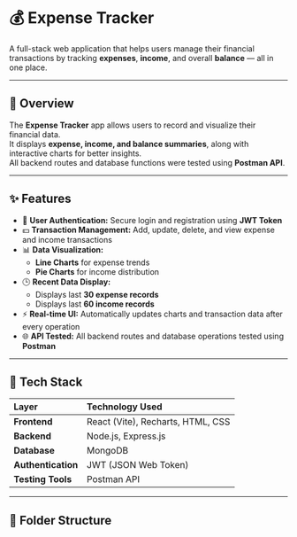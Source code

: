 # 💰 Expense Tracker

A full-stack web application that helps users manage their financial transactions by tracking **expenses**, **income**, and overall **balance** — all in one place.

---

## 🚀 Overview

The **Expense Tracker** app allows users to record and visualize their financial data.  
It displays **expense, income, and balance summaries**, along with interactive charts for better insights.  
All backend routes and database functions were tested using **Postman API**.

---

## ✨ Features

- 🔐 **User Authentication:** Secure login and registration using **JWT Token**
- 💵 **Transaction Management:** Add, update, delete, and view expense and income transactions
- 📊 **Data Visualization:**  
  - **Line Charts** for expense trends  
  - **Pie Charts** for income distribution
- 🕒 **Recent Data Display:**  
  - Displays last **30 expense records**  
  - Displays last **60 income records**
- ⚡ **Real-time UI:** Automatically updates charts and transaction data after every operation
- 🌐 **API Tested:** All backend routes and database operations tested using **Postman**

---

## 🧰 Tech Stack

| Layer | Technology Used |
|:------|:----------------|
| **Frontend** | React (Vite), Recharts, HTML, CSS |
| **Backend** | Node.js, Express.js |
| **Database** | MongoDB |
| **Authentication** | JWT (JSON Web Token) |
| **Testing Tools** | Postman API |

---

## 📂 Folder Structure

